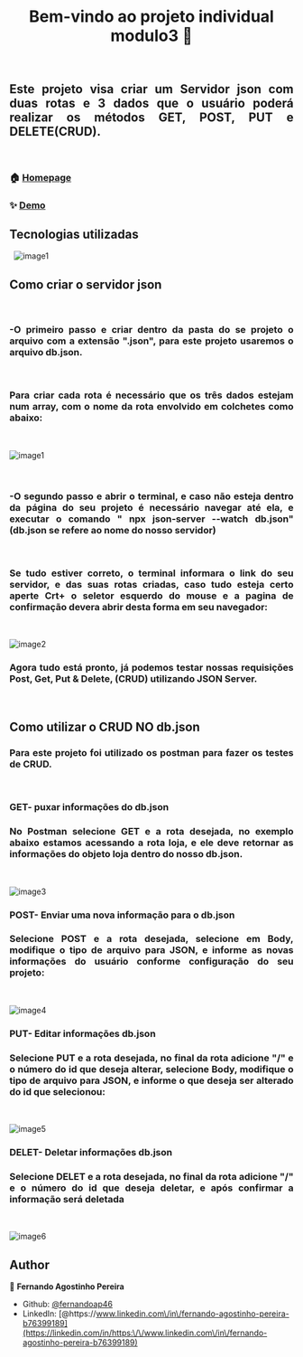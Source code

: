 <h1 align="center"> Bem-vindo ao projeto individual modulo3 👋 </h1>
&nbsp;
<h2 align="justify">Este projeto visa criar um Servidor json com duas rotas e 3 
dados que o usuário poderá realizar os métodos GET, POST, PUT e DELETE(CRUD).</h2>
&nbsp;

### 🏠 [Homepage](https://fernandoap46.github.io/PIM3)

### ✨ [Demo](https://fernandoap46.github.io/PIM3)

## Tecnologias utilizadas
&nbsp;
![image1](https://github.com/fernandoap46/assets-img/blob/main/assets/img/json.JPG)
&nbsp;
## Como criar o servidor json
&nbsp;
<h3 align="justify">-O primeiro passo e criar dentro da pasta do se projeto o arquivo com 
a extensão ".json", para este projeto usaremos o arquivo db.json.</h3>
&nbsp;
<h3 align="justify">Para criar cada rota é necessário que os três dados estejam
num array, com o nome da rota envolvido em colchetes como abaixo:</h3>
&nbsp;

![image1](https://github.com/fernandoap46/assets-img/blob/main/assets/img/1.JPG)

&nbsp;
<h3 align="justify">-O segundo passo e abrir o terminal, e caso não esteja dentro da página
do seu projeto é necessário navegar até ela, e executar o comando " npx json-server --watch db.json"
(db.json se refere ao nome do nosso servidor)</h3>
&nbsp; 
<h3 align="justify">Se tudo estiver correto, o terminal informara o link do seu servidor, e das suas 
rotas criadas, caso tudo esteja certo aperte Crt+ o seletor esquerdo do mouse e a pagina de confirmação
devera abrir desta forma em seu navegador:</h3>
&nbsp;

![image2](https://github.com/fernandoap46/assets-img/blob/main/assets/img/2.JPG)<br>
<h3 align="justify">Agora tudo está pronto, já podemos testar nossas requisições Post, Get, Put & Delete,
(CRUD) utilizando JSON Server.</h3>
&nbsp;

## Como utilizar o CRUD NO db.json

<h3 align="justify">Para este projeto foi utilizado os postman para fazer os testes de CRUD.</h3>
&nbsp;
<h3 align="justify">GET- puxar informações do db.json</h3>
<h3 align="justify">No Postman selecione GET e a rota desejada, no exemplo abaixo estamos acessando a rota loja, e ele deve retornar as informações do objeto loja dentro do nosso db.json.</h3>
&nbsp;

![image3](https://github.com/fernandoap46/assets-img/blob/main/assets/img/3.JPG)
&nbsp;
<h3 align="justify">POST- Enviar uma nova informação para o db.json</h3>
<h3 align="justify">Selecione POST e a rota desejada, selecione em Body, modifique o tipo de arquivo para JSON, e informe as novas informações do usuário conforme configuração do seu projeto:</h3>
&nbsp;

![image4](https://github.com/fernandoap46/assets-img/blob/main/assets/img/5.JPG)
&nbsp;
<h3 align="justify">PUT- Editar informações db.json</h3>
<h3 align="justify">Selecione PUT e a rota desejada, no final da rota adicione "/" e o número do id que deseja alterar, selecione Body, modifique o tipo de arquivo para JSON, e informe o que deseja ser alterado do id que selecionou:</h3>
&nbsp;

![image5](https://github.com/fernandoap46/assets-img/blob/main/assets/img/6.JPG)
&nbsp;
<h3 align="justify">DELET- Deletar informações db.json</h3>
<h3 align="justify">Selecione DELET e a rota desejada, no final da rota adicione "/" e o número do id que deseja deletar, e após 
confirmar a informação será deletada</h3>
&nbsp;

![image6](https://github.com/fernandoap46/assets-img/blob/main/assets/img/8.JPG)



## Author

👤 **Fernando Agostinho Pereira**

* Github: [@fernandoap46](https://github.com/fernandoap46)
* LinkedIn: [@https:\/\/www.linkedin.com\/in\/fernando-agostinho-pereira-b76399189](https://linkedin.com/in/https:\/\/www.linkedin.com\/in\/fernando-agostinho-pereira-b76399189)

